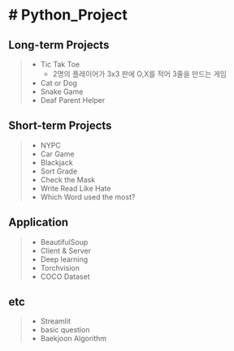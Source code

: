 # # Python_Project

Long-term Projects
-------------
> - Tic Tak Toe
>   * 2명의 플레이어가 3x3 판에 O,X를 적어 3줄을 만드는 게임
> - Cat or Dog
> - Snake Game
> - Deaf Parent Helper

Short-term Projects
-------------
> - NYPC
> - Car Game
> - Blackjack
> - Sort Grade
> - Check the Mask
> - Write Read Like Hate 
> - Which Word used the most?

Application
----------
> - BeautifulSoup
> - Client & Server
> - Deep learning
> - Torchvision
> - COCO Dataset

etc
---
> - Streamlit
> - basic question
> - Baekjoon Algorithm
